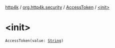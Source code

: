 [http4k](../../index.md) / [org.http4k.security](../index.md) / [AccessToken](index.md) / [&lt;init&gt;](./-init-.md)

# &lt;init&gt;

`AccessToken(value: `[`String`](https://kotlinlang.org/api/latest/jvm/stdlib/kotlin/-string/index.html)`)`